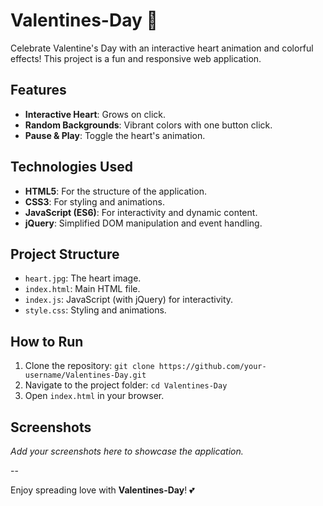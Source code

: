 # Valentines-Day 💖

Celebrate Valentine's Day with an interactive heart animation and colorful effects! This project is a fun and responsive web application.

## Features
- **Interactive Heart**: Grows on click.
- **Random Backgrounds**: Vibrant colors with one button click.
- **Pause & Play**: Toggle the heart's animation.

## Technologies Used
- **HTML5**: For the structure of the application.
- **CSS3**: For styling and animations.
- **JavaScript (ES6)**: For interactivity and dynamic content.
- **jQuery**: Simplified DOM manipulation and event handling.

## Project Structure
- `heart.jpg`: The heart image.
- `index.html`: Main HTML file.
- `index.js`: JavaScript (with jQuery) for interactivity.
- `style.css`: Styling and animations.

## How to Run
1. Clone the repository: `git clone https://github.com/your-username/Valentines-Day.git`
2. Navigate to the project folder: `cd Valentines-Day`
3. Open `index.html` in your browser.

## Screenshots
_Add your screenshots here to showcase the application._

--

Enjoy spreading love with **Valentines-Day**! 💕
